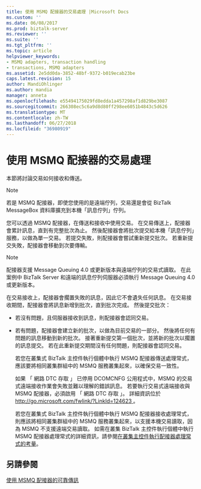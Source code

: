```yaml
---
title: 使用 MSMQ 配接器的交易處理 |Microsoft Docs
ms.custom: ''
ms.date: 06/08/2017
ms.prod: biztalk-server
ms.reviewer: ''
ms.suite: ''
ms.tgt_pltfrm: ''
ms.topic: article
helpviewer_keywords:
- MSMQ adapters, transaction handling
- transactions, MSMQ adapters
ms.assetid: 2e5dd0da-3852-48bf-9372-b019ecab23be
caps.latest.revision: 15
author: MandiOhlinger
ms.author: mandia
manager: anneta
ms.openlocfilehash: e55494175029fd8edda1a457298af1d829be3087
ms.sourcegitcommit: 266308ec5c6a9d8d80ff298ee6051b4843c5d626
ms.translationtype: MT
ms.contentlocale: zh-TW
ms.lasthandoff: 06/27/2018
ms.locfileid: "36980919"
---
```

# <a name="transaction-handling-with-the-msmq-adapter"></a>使用 MSMQ 配接器的交易處理
本節將討論交易如何接收和傳送。  
  
> [!NOTE]
>  若是 MSMQ 配接器，即使您使用的是遠端佇列，交易還是會從 BizTalk MessageBox 資料庫擴充到本機「訊息佇列」佇列。  
  
 您可以透過 MSMQ 配接器，在傳送和接收中使用交易。 在交易傳送上，配接器會累計訊息，直到有完整批次為止。 然後配接器會將批次提交給本機「訊息佇列」服務，以做為單一交易。 若提交失敗，則配接器會嘗試重新提交批次。 若重新提交失敗，配接器會移動到次要傳輸。  
  
> [!NOTE]
>  配接器支援 Message Queuing 4.0 或更新版本與遠端佇列的交易式讀取。 在此案例中 BizTalk Server 和遠端的訊息佇列伺服器必須執行 Message Queuing 4.0 或更新版本。  
  
 在交易接收上，配接器會擱置失敗的訊息，因此它不會遺失任何訊息。 在交易接收期間，配接器會將訊息新增到批次，直到批次完成。 然後提交批次：  
  
- 若沒有問題，且伺服器接收到訊息，則配接器會認同交易。  
  
- 若有問題，配接器會建立新的批次，以做為目前交易的一部分。 然後將任何有問題的訊息移動到新的批次。 接著重新提交第一個批次，並將新的批次以擱置的訊息提交。 若在此重新提交期間沒有任何問題，則配接器會認同交易。  
  
  若您在叢集式 BizTalk 主控件執行個體中執行 MSMQ 配接器傳送處理常式，應該要將相同叢集群組中的 MSMQ 服務叢集起來，以確保交易一致性。  
  
  如果 「 網路 DTC 存取 」 已停用 DCOMCNFG 公用程式中，MSMQ 的交易式遠端接收作業會失敗並難以理解的錯誤訊息。  若要執行交易式遠端接收與 MSMQ 配接器，必須啟用 「 網路 DTC 存取 」。 詳細資訊位於[ http://go.microsoft.com/fwlink/?LinkId=124623 ](http://go.microsoft.com/fwlink/?LinkId=124623)。  
  
  若您在叢集式 BizTalk 主控件執行個體中執行 MSMQ 配接器接收處理常式，則應該將相同叢集群組中的 MSMQ 服務叢集起來，以支援本機交易讀取，因為 MSMQ 不支援遠端交易讀取。 如需在叢集 BizTalk 主控件執行個體中執行 MSMQ 配接器處理常式的詳細資訊，請參閱[在叢集主控件執行配接器處理常式的考量](../core/considerations-for-running-adapter-handlers-within-a-clustered-host1.md)。  
  
## <a name="see-also"></a>另請參閱  
 [使用 MSMQ 配接器的可靠傳訊](../core/reliable-messaging-with-the-msmq-adapter.md)